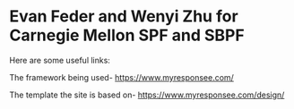 # Evan Feder and Wenyi Zhu for Carnegie Mellon SPF and SBPF

Here are some useful links:

The framework being used- https://www.myresponsee.com/

The template the site is based on- https://www.myresponsee.com/design/